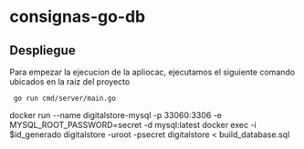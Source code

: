 # consignas-go-db

## Despliegue

Para empezar la ejecucion de la apliocac, ejecutamos el siguiente comando ubicados en la raiz del proyecto

<pre><code> go run cmd/server/main.go </code></pre>

docker run --name digitalstore-mysql -p 33060:3306 -e MYSQL_ROOT_PASSWORD=secret -d mysql:latest
docker exec -i $id_generado digitalstore -uroot -psecret digitalstore < build_database.sql
